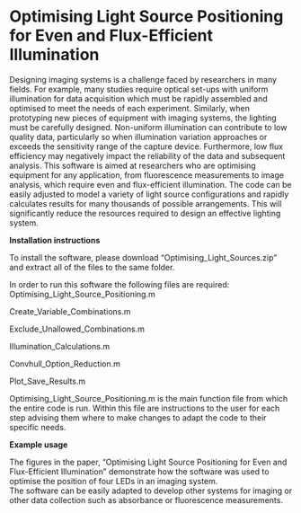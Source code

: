 # Optimising Light Source Positioning for Even and Flux-Efficient Illumination

Designing imaging systems is a challenge faced by researchers in many fields.  For example, many studies require optical set-ups with uniform illumination for data acquisition which must be rapidly assembled and optimised to meet the needs of each experiment.  Similarly, when prototyping new pieces of equipment with imaging systems, the lighting must be carefully designed.  Non-uniform illumination can contribute to low quality data, particularly so when illumination variation approaches or exceeds the sensitivity range of the capture device. Furthermore, low flux efficiency may negatively impact the reliability of the data and subsequent analysis.
This software is aimed at researchers who are optimising equipment for any application, from fluorescence measurements to image analysis, which require even and flux-efficient illumination.  The code can be easily adjusted to model a variety of light source configurations and rapidly calculates results for many thousands of possible arrangements.  This will significantly reduce the resources required to design an effective lighting system. 

**Installation instructions**

To install the software, please download “Optimising_Light_Sources.zip” and extract all of the files to the same folder. 

In order to run this software the following files are required:
Optimising_Light_Source_Positioning.m

Create_Variable_Combinations.m 

Exclude_Unallowed_Combinations.m 

Illumination_Calculations.m 

Convhull_Option_Reduction.m 

Plot_Save_Results.m

Optimising_Light_Source_Positioning.m is the main function file from which the entire code is run.  Within this file are instructions to the user for each step advising them where to make changes to adapt the code to their specific needs.  

**Example usage**

The figures in the paper, “Optimising Light Source Positioning for Even and Flux-Efficient Illumination” demonstrate how the software was used to optimise the position of four LEDs in an imaging system.  
The software can be easily adapted to develop other systems for imaging or other data collection such as absorbance or fluorescence measurements.  


